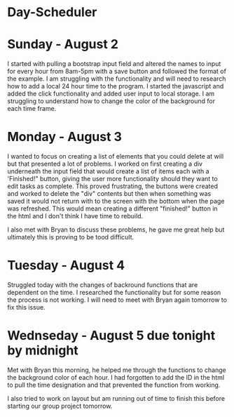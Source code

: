 # Day-Scheduler

# Sunday - August 2
I started with pulling a bootstrap input field and altered the names to input for every hour from 8am-5pm with a save button and followed the format of the example.
I am struggling with the functionality and will need to research how to add a local 24 hour time to the program.  I started the javascript and added the click functionality and added user input to local storage.  I am struggling to understand how to change the color of the background for each time frame.

# Monday - August 3

I wanted to focus on creating a list of elements that you could delete at will but that presented a lot of problems.  I worked on first creating a div underneath the input field that would create a list of items each with a 'Finished!" button, giving the user more functionality should they want to edit tasks as complete.  This proved frustrating, the buttons were created and worked to delete the "div" contents but then when something was saved it would not return with to the screen with the bottom when the page was refreshed.  This would mean creating a different "finished!" button in the html and I don't think I have time to rebuild.

I also met with Bryan to discuss these problems, he gave me great help but ultimately this is proving to be tood difficult.

# Tuesday - August 4

Struggled today with the changes of backround functions that are dependent on the time.  I researched the functionality but for some reason the process is not working.  I will need to meet with Bryan again tomorrow to fix this issue.

# Wednseday - August 5 due tonight by midnight

Met with Bryan this morning, he helped me through the functions to change the background color of each hour.  I had forgotten to add the ID in the html to pull the time designation and that prevented the function from working.  

I also tried to work on layout but am running out of time to finish this before starting our group project tomorrow.
